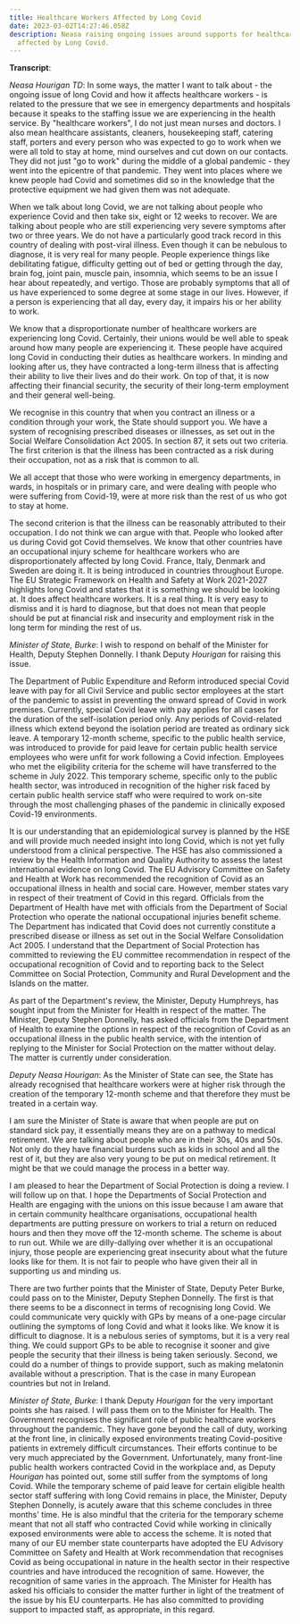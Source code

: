 ```yaml
---
title: Healthcare Workers Affected by Long Covid
date: 2023-03-02T14:27:46.058Z
description: Neasa raising ongoing issues around supports for healthcare workers
  affected by Long Covid.
---
```

**Transcript**:

*Neasa Hourigan TD*: In some ways, the matter I want to talk about - the ongoing issue of long Covid and how it affects healthcare workers - is related to the pressure that we see in emergency departments and hospitals because it speaks to the staffing issue we are experiencing in the health service. By "healthcare workers", I do not just mean nurses and doctors. I also mean healthcare assistants, cleaners, housekeeping staff, catering staff, porters and every person who was expected to go to work when we were all told to stay at home, mind ourselves and cut down on our contacts. They did not just "go to work" during the middle of a global pandemic - they went into the epicentre of that pandemic. They went into places where we knew people had Covid and sometimes did so in the knowledge that the protective equipment we had given them was not adequate.

When we talk about long Covid, we are not talking about people who experience Covid and then take six, eight or 12 weeks to recover. We are talking about people who are still experiencing very severe symptoms after two or three years. We do not have a particularly good track record in this country of dealing with post-viral illness. Even though it can be nebulous to diagnose, it is very real for many people. People experience things like debilitating fatigue, difficulty getting out of bed or getting through the day, brain fog, joint pain, muscle pain, insomnia, which seems to be an issue I hear about repeatedly, and vertigo. Those are probably symptoms that all of us have experienced to some degree at some stage in our lives. However, if a person is experiencing that all day, every day, it impairs his or her ability to work.

We know that a disproportionate number of healthcare workers are experiencing long Covid. Certainly, their unions would be well able to speak around how many people are experiencing it. These people have acquired long Covid in conducting their duties as healthcare workers. In minding and looking after us, they have contracted a long-term illness that is affecting their ability to live their lives and do their work. On top of that, it is now affecting their financial security, the security of their long-term employment and their general well-being.

We recognise in this country that when you contract an illness or a condition through your work, the State should support you. We have a system of recognising prescribed diseases or illnesses, as set out in the Social Welfare Consolidation Act 2005. In section 87, it sets out two criteria. The first criterion is that the illness has been contracted as a risk during their occupation, not as a risk that is common to all.

We all accept that those who were working in emergency departments, in wards, in hospitals or in primary care, and were dealing with people who were suffering from Covid-19, were at more risk than the rest of us who got to stay at home.

The second criterion is that the illness can be reasonably attributed to their occupation. I do not think we can argue with that. People who looked after us during Covid got Covid themselves. We know that other countries have an occupational injury scheme for healthcare workers who are disproportionately affected by long Covid. France, Italy, Denmark and Sweden are doing it. It is being introduced in countries throughout Europe. The EU Strategic Framework on Health and Safety at Work 2021-2027 highlights long Covid and states that it is something we should be looking at. It does affect healthcare workers. It is a real thing. It is very easy to dismiss and it is hard to diagnose, but that does not mean that people should be put at financial risk and insecurity and employment risk in the long term for minding the rest of us.

*Minister of State, Burke*: I wish to respond on behalf of the Minister for Health, Deputy Stephen Donnelly. I thank Deputy *Hourigan* for raising this issue.

The Department of Public Expenditure and Reform introduced special Covid leave with pay for all Civil Service and public sector employees at the start of the pandemic to assist in preventing the onward spread of Covid in work premises. Currently, special Covid leave with pay applies for all cases for the duration of the self-isolation period only. Any periods of Covid-related illness which extend beyond the isolation period are treated as ordinary sick leave. A temporary 12-month scheme, specific to the public health service, was introduced to provide for paid leave for certain public health service employees who were unfit for work following a Covid infection. Employees who met the eligibility criteria for the scheme will have transferred to the scheme in July 2022. This temporary scheme, specific only to the public health sector, was introduced in recognition of the higher risk faced by certain public health service staff who were required to work on-site through the most challenging phases of the pandemic in clinically exposed Covid-19 environments.

It is our understanding that an epidemiological survey is planned by the HSE and will provide much needed insight into long Covid, which is not yet fully understood from a clinical perspective. The HSE has also commissioned a review by the Health Information and Quality Authority to assess the latest international evidence on long Covid. The EU Advisory Committee on Safety and Health at Work has recommended the recognition of Covid as an occupational illness in health and social care. However, member states vary in respect of their treatment of Covid in this regard. Officials from the Department of Health have met with officials from the Department of Social Protection who operate the national occupational injuries benefit scheme. The Department has indicated that Covid does not currently constitute a prescribed disease or illness as set out in the Social Welfare Consolidation Act 2005. I understand that the Department of Social Protection has committed to reviewing the EU committee recommendation in respect of the occupational recognition of Covid and to reporting back to the Select Committee on Social Protection, Community and Rural Development and the Islands on the matter.

As part of the Department's review, the Minister, Deputy Humphreys, has sought input from the Minister for Health in respect of the matter. The Minister, Deputy Stephen Donnelly, has asked officials from the Department of Health to examine the options in respect of the recognition of Covid as an occupational illness in the public health service, with the intention of replying to the Minister for Social Protection on the matter without delay. The matter is currently under consideration.

*Deputy Neasa Hourigan*: As the Minister of State can see, the State has already recognised that healthcare workers were at higher risk through the creation of the temporary 12-month scheme and that therefore they must be treated in a certain way.

I am sure the Minister of State is aware that when people are put on standard sick pay, it essentially means they are on a pathway to medical retirement. We are talking about people who are in their 30s, 40s and 50s. Not only do they have financial burdens such as kids in school and all the rest of it, but they are also very young to be put on medical retirement. It might be that we could manage the process in a better way.

I am pleased to hear the Department of Social Protection is doing a review. I will follow up on that. I hope the Departments of Social Protection and Health are engaging with the unions on this issue because I am aware that in certain community healthcare organisations, occupational health departments are putting pressure on workers to trial a return on reduced hours and then they move off the 12-month scheme. The scheme is about to run out. While we are dilly-dallying over whether it is an occupational injury, those people are experiencing great insecurity about what the future looks like for them. It is not fair to people who have given their all in supporting us and minding us.

There are two further points that the Minister of State, Deputy Peter Burke, could pass on to the Minister, Deputy Stephen Donnelly. The first is that there seems to be a disconnect in terms of recognising long Covid. We could communicate very quickly with GPs by means of a one-page circular outlining the symptoms of long Covid and what it looks like. We know it is difficult to diagnose. It is a nebulous series of symptoms, but it is a very real thing. We could support GPs to be able to recognise it sooner and give people the security that their illness is being taken seriously. Second, we could do a number of things to provide support, such as making melatonin available without a prescription. That is the case in many European countries but not in Ireland.

*Minister of State, Burke*: I thank Deputy *Hourigan* for the very important points she has raised. I will pass them on to the Minister for Health. The Government recognises the significant role of public healthcare workers throughout the pandemic. They have gone beyond the call of duty, working at the front line, in clinically exposed environments treating Covid-positive patients in extremely difficult circumstances. Their efforts continue to be very much appreciated by the Government. Unfortunately, many front-line public health workers contracted Covid in the workplace and, as Deputy *Hourigan* has pointed out, some still suffer from the symptoms of long Covid. While the temporary scheme of paid leave for certain eligible health sector staff suffering with long Covid remains in place, the Minister, Deputy Stephen Donnelly, is acutely aware that this scheme concludes in three months' time. He is also mindful that the criteria for the temporary scheme meant that not all staff who contracted Covid while working in clinically exposed environments were able to access the scheme. It is noted that many of our EU member state counterparts have adopted the EU Advisory Committee on Safety and Health at Work recommendation that recognises Covid as being occupational in nature in the health sector in their respective countries and have introduced the recognition of same. However, the recognition of same varies in the approach. The Minister for Health has asked his officials to consider the matter further in light of the treatment of the issue by his EU counterparts. He has also committed to providing support to impacted staff, as appropriate, in this regard.